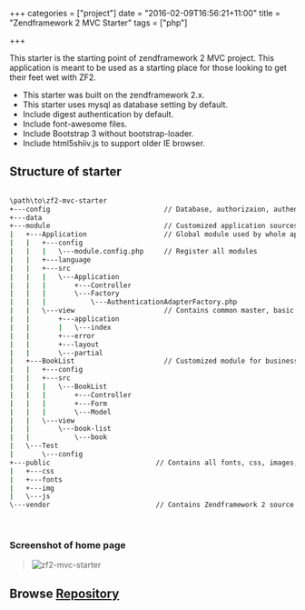 +++
categories = ["project"]
date = "2016-02-09T16:56:21+11:00"
title = "Zendframework 2 MVC Starter"
tags = ["php"]

+++

This starter is the starting point of zendframework 2 MVC project. This application is meant to be used as a starting place for those looking to get their feet wet with ZF2. 

* This starter was built on the zendframework 2.x.
* This starter uses mysql as database setting by default. 
* Include digest authentication by default.
* Include font-awesome files.
* Include Bootstrap 3 without bootstrap-loader.
* Include html5shiiv.js to support older IE browser. 


## Structure of starter

```bash

\path\to\zf2-mvc-starter
+---config                            // Database, authorizaion, authentication setting
+---data          
+---module                            // Customized application sources
|   +---Application                   // Global module used by whole application
|   |   +---config
|   |   |   \---module.config.php     // Register all modules 
|   |   +---language
|   |   +---src
|   |   |   \---Application
|   |   |       +---Controller
|   |   |       \---Factory
|   |   |           \---AuthenticationAdapterFactory.php
|   |   \---view                      // Contains common master, basic layout files 
|   |       +---application
|   |       |   \---index
|   |       +---error
|   |       +---layout
|   |       \---partial
|   +---BookList                      // Customized module for business purpose
|   |   +---config
|   |   +---src
|   |   |   \---BookList
|   |   |       +---Controller
|   |   |       +---Form
|   |   |       \---Model
|   |   \---view
|   |       \---book-list
|   |           \---book
|   \---Test
|       \---config
+---public                          // Contains all fonts, css, images, and js files
|   +---css
|   +---fonts
|   +---img
|   \---js
\---vendor                          // Contains Zendframework 2 source code
          
    
```


### Screenshot of home page


> ![zf2-mvc-starter](/img/zf2-mvc-starter.png)

## Browse [Repository](https://github.com/harryho/zf2-mvc-starter.git)


